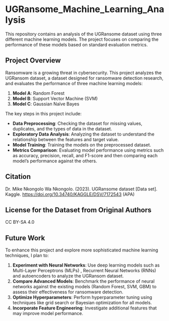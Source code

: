 # UGRansome_Machine_Learning_Analysis

This repository contains an analysis of the UGRansome dataset using three different machine learning models. The project focuses on comparing the performance of these models based on standard evaluation metrics.

## Project Overview

Ransomware is a growing threat in cybersecurity. This project analyzes the UGRansom dataset, a dataset designed for ransomware detection research, and evaluates the performance of three machine learning models:
1. **Model A**: Random Forest
2. **Model B**: Support Vector Machine (SVM)
3. **Model C**: Gaussian Naïve Bayes

The key steps in this project include:
- **Data Preprocessing**: Checking the dataset for missing values, duplicates, and the types of data in the dataset.
- **Exploratory Data Analysis**: Analyzing the dataset to understand the relationship between the features and target value.
- **Model Training**: Training the models on the preprocessed dataset.
- **Metrics Comparison**: Evaluating model performance using metrics such as accuracy, precision, recall, and F1-score and then comparing each model’s performance against the others.

## Citation
Dr. Mike Nkongolo Wa Nkongolo. (2023). UGRansome dataset [Data set]. Kaggle. https://doi.org/10.34740/KAGGLE/DSV/7172543 (APA)

## License for the Dataset from Original Authors
CC BY-SA 4.0

## Future Work

To enhance this project and explore more sophisticated machine learning techniques, I plan to:
1. **Experiment with Neural Networks**: Use deep learning models such as Multi-Layer Perceptrons (MLPs) , Recurrent Neural Networks (RNNs) and autoencoders to analyze the UGRansom dataset. 
2. **Compare Advanced Models**: Benchmark the performance of neural networks against the existing models (Random Forest, SVM, GBM) to assess their effectiveness for ransomware detection.
3. **Optimize Hyperparameters**: Perform hyperparameter tuning using techniques like grid search or Bayesian optimization for all models.
4. **Incorporate Feature Engineering**: Investigate additional features that may improve model performance.

